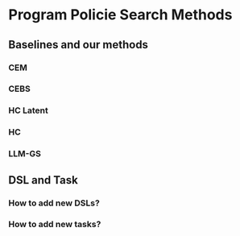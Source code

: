 # Program Policie Search Methods

## Baselines and our methods

### CEM

### CEBS

### HC Latent

### HC

### LLM-GS

## DSL and Task

### How to add new DSLs?

### How to add new tasks?


